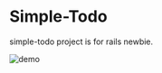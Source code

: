 # Simple-Todo

simple-todo project is for rails newbie.

![demo](http://7b1gwu.com1.z0.glb.clouddn.com/demo.png)
